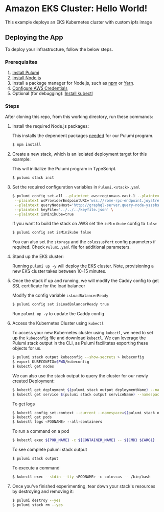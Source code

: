 # Amazon EKS Cluster: Hello World!

This example deploys an EKS Kubernetes cluster with custom ipfs image

## Deploying the App

To deploy your infrastructure, follow the below steps.

### Prerequisites

1. [Install Pulumi](https://www.pulumi.com/docs/get-started/install/)
1. [Install Node.js](https://nodejs.org/en/download/)
1. Install a package manager for Node.js, such as [npm](https://www.npmjs.com/get-npm) or [Yarn](https://yarnpkg.com/en/docs/install).
1. [Configure AWS Credentials](https://www.pulumi.com/docs/intro/cloud-providers/aws/setup/)
1. Optional (for debugging): [Install kubectl](https://kubernetes.io/docs/tasks/tools/)

### Steps

After cloning this repo, from this working directory, run these commands:

1. Install the required Node.js packages:

   This installs the dependent packages [needed](https://www.pulumi.com/docs/intro/concepts/how-pulumi-works/) for our Pulumi program.

   ```bash
   $ npm install
   ```

1. Create a new stack, which is an isolated deployment target for this example:

   This will initialize the Pulumi program in TypeScript.

   ```bash
   $ pulumi stack init
   ```

1. Set the required configuration variables in `Pulumi.<stack>.yaml`

   ```bash
   $ pulumi config set-all --plaintext aws:region=us-east-1 --plaintext aws:profile=joystream-user \
    --plaintext wsProviderEndpointURI='wss://rome-rpc-endpoint.joystream.org:9944/' \
    --plaintext queryNodeHost='http://graphql-server.query-node-yszsbs2i:8081' \
    --plaintext keyFile='../../../keyfile.json' \
    --plaintext isMinikube=true
   ```

   If you want to build the stack on AWS set the `isMinikube` config to `false`

   ```bash
   $ pulumi config set isMinikube false
   ```

   You can also set the `storage` and the `colossusPort` config parameters if required. Check `Pulumi.yaml` file
   for additional parameters.

1. Stand up the EKS cluster:

   Running `pulumi up -y` will deploy the EKS cluster. Note, provisioning a
   new EKS cluster takes between 10-15 minutes.

1. Once the stack if up and running, we will modify the Caddy config to get SSL certificate for the load balancer

   Modify the config variable `isLoadBalancerReady`

   ```bash
   $ pulumi config set isLoadBalancerReady true
   ```

   Run `pulumi up -y` to update the Caddy config

1. Access the Kubernetes Cluster using `kubectl`

   To access your new Kubernetes cluster using `kubectl`, we need to set up the
   `kubeconfig` file and download `kubectl`. We can leverage the Pulumi
   stack output in the CLI, as Pulumi facilitates exporting these objects for us.

   ```bash
   $ pulumi stack output kubeconfig --show-secrets > kubeconfig
   $ export KUBECONFIG=$PWD/kubeconfig
   $ kubectl get nodes
   ```

   We can also use the stack output to query the cluster for our newly created Deployment:

   ```bash
   $ kubectl get deployment $(pulumi stack output deploymentName) --namespace=$(pulumi stack output namespaceName)
   $ kubectl get service $(pulumi stack output serviceName) --namespace=$(pulumi stack output namespaceName)
   ```

   To get logs

   ```bash
   $ kubectl config set-context --current --namespace=$(pulumi stack output namespaceName)
   $ kubectl get pods
   $ kubectl logs <PODNAME> --all-containers
   ```

   To run a command on a pod

   ```bash
   $ kubectl exec ${POD_NAME} -c ${CONTAINER_NAME} -- ${CMD} ${ARG1}
   ```

   To see complete pulumi stack output

   ```bash
   $ pulumi stack output
   ```

   To execute a command

   ```bash
   $ kubectl exec --stdin --tty <PODNAME> -c colossus -- /bin/bash
   ```

1. Once you've finished experimenting, tear down your stack's resources by destroying and removing it:

   ```bash
   $ pulumi destroy --yes
   $ pulumi stack rm --yes
   ```

